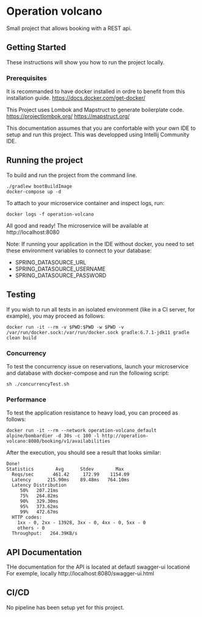 # Operation volcano

Small project that allows booking with a REST api.

## Getting Started

These instructions will show you how to run the project locally.

### Prerequisites

It is recommanded to have docker installed in ordre to benefit from this installation guide.
https://docs.docker.com/get-docker/

This Project uses Lombok and Mapstruct to generate boilerplate code.
https://projectlombok.org/
https://mapstruct.org/

This documentation assumes that you are confortable with your own IDE to setup and run this project.
This was developped using Intellij Community IDE.

## Running the project

To build and run the project from the command line.

```
./gradlew bootBuildImage
docker-compose up -d
```

To attach to your microservice container and inspect logs, run:

```
docker logs -f operation-volcano
```

All good and ready!
The microservice will be available at http://localhost:8080

Note: If running your application in the IDE without docker, you need to set these environment variables to connect to your database:
* SPRING_DATASOURCE_URL
* SPRING_DATASOURCE_USERNAME
* SPRING_DATASOURCE_PASSWORD

## Testing

If you wish to run all tests in an isolated environment (like in a CI server, for example), you may proceed as follows:

```
docker run -it --rm -v $PWD:$PWD -w $PWD -v /var/run/docker.sock:/var/run/docker.sock gradle:6.7.1-jdk11 gradle clean build
```

### Concurrency

To test the concurrency issue on reservations, launch your microservice and database with docker-compose and run the following script:

```
sh ./concurrencyTest.sh
```

### Performance

To test the application resistance to heavy load, you can proceed as follows:

``` 
docker run -it --rm --network operation-volcano_default alpine/bombardier -d 30s -c 100 -l http://operation-volcano:8080/booking/v1/availabilities
```

After the execution, you should see a result that looks similar:

``` 
Done!
Statistics        Avg      Stdev        Max
  Reqs/sec       461.42     172.99    1154.09
  Latency      215.90ms    89.48ms   764.10ms
  Latency Distribution
     50%   207.21ms
     75%   264.82ms
     90%   329.30ms
     95%   373.62ms
     99%   472.67ms
  HTTP codes:
    1xx - 0, 2xx - 13928, 3xx - 0, 4xx - 0, 5xx - 0
    others - 0
  Throughput:   264.39KB/s
```

## API Documentation

THe documentation for the API is located at defautl swagger-ui locationé
For exemple, locally http://localhost:8080/swagger-ui.html

## CI/CD

No pipeline has been setup yet for this project.



